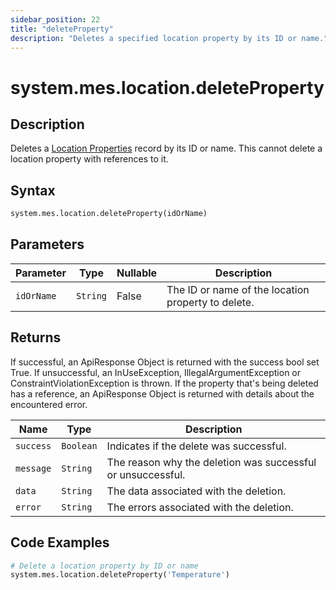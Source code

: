 ```yaml
---
sidebar_position: 22
title: "deleteProperty"
description: "Deletes a specified location property by its ID or name."
---
```


# system.mes.location.deleteProperty

## Description

Deletes a [Location Properties](../../data-model/location-model/location-property) record by its ID or name.
This cannot delete a location property with references to it.

## Syntax

```python
system.mes.location.deleteProperty(idOrName)
```

## Parameters

| Parameter  | Type     | Nullable | Description                                        |
|------------|----------|----------|----------------------------------------------------|
| `idOrName` | `String` | False    | The ID or name of the location property to delete. |

## Returns

If successful, an ApiResponse Object is returned with the success bool set True. If unsuccessful, an InUseException, IllegalArgumentException or ConstraintViolationException is thrown.
If the property that's being deleted has a reference, an ApiResponse Object is returned with details about the encountered error.

| Name      | Type      | Description                                                 |
|-----------|-----------|-------------------------------------------------------------|
| `success` | `Boolean` | Indicates if the delete was successful.                     |
| `message` | `String`  | The reason why the deletion was successful or unsuccessful. |
| `data`    | `String`  | The data associated with the deletion.                      |
| `error`   | `String`  | The errors associated with the deletion.                    |

## Code Examples

```python
# Delete a location property by ID or name
system.mes.location.deleteProperty('Temperature')
```
